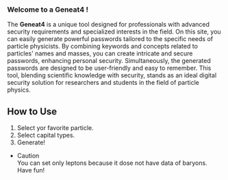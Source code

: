 ### Welcome to a Geneat4 !
The **Geneat4** is a unique tool designed for professionals with advanced security requirements and specialized interests in the field. On this site, you can easily generate powerful passwords tailored to the specific needs of particle physicists. By combining keywords and concepts related to particles' names and masses, you can create intricate and secure passwords, enhancing personal security. Simultaneously, the generated passwords are designed to be user-friendly and easy to remember. This tool, blending scientific knowledge with security, stands as an ideal digital security solution for researchers and students in the field of particle physics.

## How to Use
1. Select yor favorite particle.
2. Select capital types.
3. Generate!

- Caution  
You can set only leptons because it dose not have data of baryons.  
Have fun!
